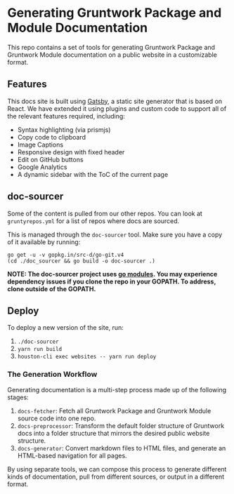 # Generating Gruntwork Package and Module Documentation

This repo contains a set of tools for generating Gruntwork Package and Gruntwork Module documentation on a public website
in a customizable format.

## Features

This docs site is built using [Gatsby](https://www.gatsbyjs.org/), a static site generator that is based on React.
We have extended it using plugins and custom code to support all of the relevant features required, including:

- Syntax highlighting (via prismjs)
- Copy code to clipboard
- Image Captions
- Responsive design with fixed header
- Edit on GitHub buttons
- Google Analytics
- A dynamic sidebar with the ToC of the current page

## doc-sourcer

Some of the content is pulled from our other repos. You can look at `gruntyrepos.yml` for a list of repos where docs
are sourced.

This is managed through the `doc-sourcer` tool. Make sure you have a copy of it available by running:

```
go get -u -v gopkg.in/src-d/go-git.v4
(cd ./doc_sourcer && go build -o doc-sourcer .)
```

**NOTE: The doc-sourcer project uses [go modules](https://github.com/golang/go/wiki/Modules). You may experience
dependency issues if you clone the repo in your GOPATH. To address, clone outside of the GOPATH.**

## Deploy

To deploy a new version of the site, run:

1. `./doc-sourcer`
1. `yarn run build`
1. `houston-cli exec websites -- yarn run deploy`

### The Generation Workflow

Generating documentation is a multi-step process made up of the following stages:

1. `docs-fetcher`: Fetch all Gruntwork Package and Gruntwork Module source code into one repo.
2. `docs-preprocessor`: Transform the default folder structure of Gruntwork docs into a folder structure that mirrors
   the desired public website structure.
3. `docs-generator`: Convert markdown files to HTML files, and generate an HTML-based navigation for all pages.

By using separate tools, we can compose this process to generate different kinds of documentation, pull from different
sources, or output in a different format.
